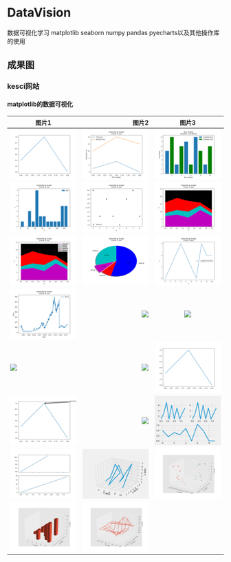 # DataVision
数据可视化学习 matplotlib seaborn numpy pandas pyecharts以及其他操作库的使用

## 成果图

### kesci网站

#### matplotlib的数据可视化

| 图片1 | 图片2 | 图片3 |
| --------   | -----:  | :----:  |
| <img src='kesci/1 matplotlib 的数据可视化/1.png'>     | <img src='kesci/1 matplotlib 的数据可视化/2.png'> |  <img src='kesci/1 matplotlib 的数据可视化/3.png'>    |
| <img src='kesci/1 matplotlib 的数据可视化/4.png'>     | <img src='kesci/1 matplotlib 的数据可视化/5.png'> |  <img src='kesci/1 matplotlib 的数据可视化/6.png'>    |
| <img src='kesci/1 matplotlib 的数据可视化/7.png'>     | <img src='kesci/1 matplotlib 的数据可视化/8.png'> |  <img src='kesci/1 matplotlib 的数据可视化/9.png'>    |
| <img src='kesci/1 matplotlib 的数据可视化/10.png'>     | <img src='kesci/1 matplotlib 的数据可视化/11.png'> |  <img src='kesci/1 matplotlib 的数据可视化/12.png'>    |
| <img src='kesci/1 matplotlib 的数据可视化/13.png'>     | <img src='kesci/1 matplotlib 的数据可视化/14.png'> |  <img src='kesci/1 matplotlib 的数据可视化/15.png'>    |
| <img src='kesci/1 matplotlib 的数据可视化/16.png'>     | <img src='kesci/1 matplotlib 的数据可视化/17.png'> |  <img src='kesci/1 matplotlib 的数据可视化/18.png'>    |
| <img src='kesci/1 matplotlib 的数据可视化/19.png'>     | <img src='kesci/1 matplotlib 的数据可视化/20.png'> |  <img src='kesci/1 matplotlib 的数据可视化/21.png'>    |
| <img src='kesci/1 matplotlib 的数据可视化/22.png'>     | <img src='kesci/1 matplotlib 的数据可视化/23.png'> |      |
